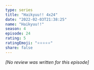 ```yaml
---
type: series
title: "Haikyuu!! 4x24"
date: "2022-02-03T21:38:25"
name: "Haikyuu!!"
season: 4
episode: 24
rating: 5
ratingEmoji: "⭐️⭐️⭐️⭐️⭐️"
share: false
---
```


_[No review was written for this episode]_
